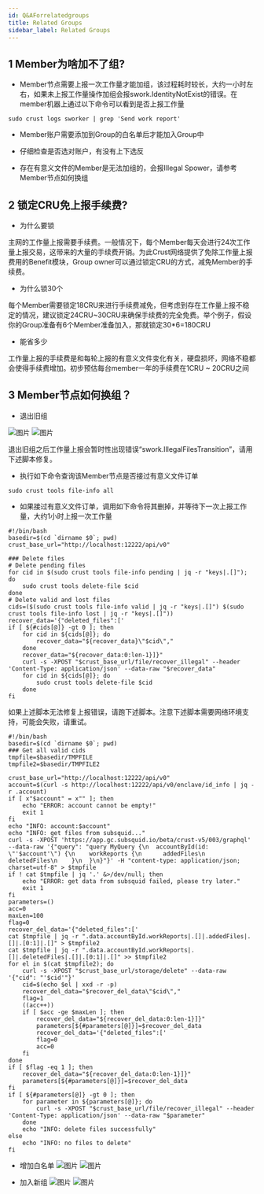```yaml
---
id: Q&AForrelatedgroups
title: Related Groups
sidebar_label: Related Groups
---
```


## 1 Member为啥加不了组?

- Member节点需要上报一次工作量才能加组，该过程耗时较长，大约一小时左右，如果未上报工作量操作加组会报swork.IdentityNotExist的错误。在member机器上通过以下命令可以看到是否上报工作量

```shell
sudo crust logs sworker | grep 'Send work report'
```

- Member账户需要添加到Group的白名单后才能加入Group中

- 仔细检查是否选对账户，有没有上下选反

- 存在有意义文件的Member是无法加组的，会报Illegal Spower，请参考Member节点如何换组

## 2 锁定CRU免上报手续费?

- 为什么要锁

主网的工作量上报需要手续费。一般情况下，每个Member每天会进行24次工作量上报交易，这带来的大量的手续费开销。为此Crust网络提供了免除工作量上报费用的Benefit模块，Group owner可以通过锁定CRU的方式，减免Member的手续费。

- 为什么锁30个

每个Member需要锁定18CRU来进行手续费减免，但考虑到存在工作量上报不稳定的情况，建议锁定24CRU~30CRU来确保手续费的完全免费。举个例子，假设你的Group准备有6个Member准备加入，那就锁定30*6=180CRU 

- 能省多少

工作量上报的手续费是和每轮上报的有意义文件变化有关，硬盘损坏，网络不稳都会使得手续费增加。初步预估每台member一年的手续费在1CRU ~ 20CRU之间


## 3 Member节点如何换组？

- 退出旧组

![图片](assets/qa/quit1.png)
![图片](assets/qa/quit2.png)

退出旧组之后工作量上报会暂时性出现错误“swork.IllegalFilesTransition”，请用下述脚本修复。

- 执行如下命令查询该Member节点是否接过有意义文件订单
```shell
sudo crust tools file-info all
```
- 如果接过有意义文件订单，调用如下命令将其删掉，并等待下一次上报工作量，大约1小时上报一次工作量
```shell
#!/bin/bash
basedir=$(cd `dirname $0`; pwd)
crust_base_url="http://localhost:12222/api/v0"

### Delete files
# Delete pending files
for cid in $(sudo crust tools file-info pending | jq -r "keys|.[]"); do
    sudo crust tools delete-file $cid
done
# Delete valid and lost files
cids=($(sudo crust tools file-info valid | jq -r "keys|.[]") $(sudo crust tools file-info lost | jq -r "keys|.[]"))
recover_data='{"deleted_files":['
if [ ${#cids[@]} -gt 0 ]; then
    for cid in ${cids[@]}; do
        recover_data="${recover_data}\"$cid\","
    done
    recover_data="${recover_data:0:len-1}]}"
    curl -s -XPOST "$crust_base_url/file/recover_illegal" --header 'Content-Type: application/json' --data-raw "$recover_data"
    for cid in ${cids[@]}; do
        sudo crust tools delete-file $cid
    done
fi
```

如果上述脚本无法修复上报错误，请跑下述脚本。注意下述脚本需要网络环境支持，可能会失败，请重试。
```shell
#!/bin/bash
basedir=$(cd `dirname $0`; pwd)
### Get all valid cids
tmpfile=$basedir/TMPFILE
tmpfile2=$basedir/TMPFILE2

crust_base_url="http://localhost:12222/api/v0"
account=$(curl -s http://localhost:12222/api/v0/enclave/id_info | jq -r .account)
if [ x"$account" = x"" ]; then
    echo "ERROR: account cannot be empty!"
    exit 1
fi
echo "INFO: account:$account"
echo "INFO: get files from subsquid..."
curl -s -XPOST 'https://app.gc.subsquid.io/beta/crust-v5/003/graphql' --data-raw '{"query": "query MyQuery {\n  accountById(id: \"'$account'\") {\n    workReports {\n      addedFiles\n      deletedFiles\n    }\n  }\n}"}' -H "content-type: application/json; charset=utf-8" > $tmpfile
if ! cat $tmpfile | jq '.' &>/dev/null; then
    echo "ERROR: get data from subsquid failed, please try later."
    exit 1
fi
parameters=()
acc=0
maxLen=100
flag=0
recover_del_data='{"deleted_files":['
cat $tmpfile | jq -r ".data.accountById.workReports|.[]|.addedFiles|.[]|.[0:1]|.[]" > $tmpfile2
cat $tmpfile | jq -r ".data.accountById.workReports|.[]|.deletedFiles|.[]|.[0:1]|.[]" >> $tmpfile2
for el in $(cat $tmpfile2); do
    curl -s -XPOST "$crust_base_url/storage/delete" --data-raw '{"cid": "'$cid'"}'
    cid=$(echo $el | xxd -r -p)
    recover_del_data="$recover_del_data\"$cid\","
    flag=1
    ((acc++))
    if [ $acc -ge $maxLen ]; then
        recover_del_data="${recover_del_data:0:len-1}]}"
        parameters[${#parameters[@]}]=$recover_del_data
        recover_del_data='{"deleted_files":['
        flag=0
        acc=0
    fi
done
if [ $flag -eq 1 ]; then
    recover_del_data="${recover_del_data:0:len-1}]}"
    parameters[${#parameters[@]}]=$recover_del_data
fi
if [ ${#parameters[@]} -gt 0 ]; then
    for parameter in ${parameters[@]}; do
        curl -s -XPOST "$crust_base_url/file/recover_illegal" --header 'Content-Type: application/json' --data-raw "$parameter"
    done
    echo "INFO: delete files successfully"
else
    echo "INFO: no files to delete"
fi

```

- 增加白名单
![图片](assets/benefits/addallowaccount1.png)
![图片](assets/benefits/addallowaccount2.png)

- 加入新组
![图片](assets/benefits/joingroup1.png)
![图片](assets/benefits/joingroup2.png)
